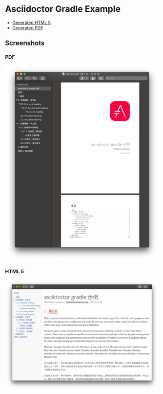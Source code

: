 # Asciidoctor Gradle Example

- [Generated HTML 5](example.html)
- [Generated PDF](example.pdf)

## Screenshots

### PDF

![pdf screenshot](screenshots/pdf.png)

### HTML 5

![html screenshot](screenshots/html.png)
